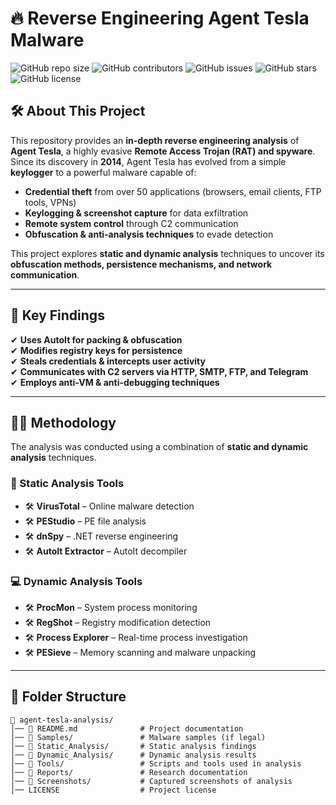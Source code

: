 # 🔥 Reverse Engineering Agent Tesla Malware  

![GitHub repo size](https://img.shields.io/github/repo-size/yourusername/agent-tesla-analysis)
![GitHub contributors](https://img.shields.io/github/contributors/yourusername/agent-tesla-analysis)
![GitHub issues](https://img.shields.io/github/issues/yourusername/agent-tesla-analysis)
![GitHub stars](https://img.shields.io/github/stars/yourusername/agent-tesla-analysis?style=social)
![GitHub license](https://img.shields.io/github/license/yourusername/agent-tesla-analysis)

## 🛠️ About This Project  
This repository provides an **in-depth reverse engineering analysis** of **Agent Tesla**, a highly evasive **Remote Access Trojan (RAT) and spyware**. Since its discovery in **2014**, Agent Tesla has evolved from a simple **keylogger** to a powerful malware capable of:  

- **Credential theft** from over 50 applications (browsers, email clients, FTP tools, VPNs)  
- **Keylogging & screenshot capture** for data exfiltration  
- **Remote system control** through C2 communication  
- **Obfuscation & anti-analysis techniques** to evade detection  

This project explores **static and dynamic analysis** techniques to uncover its **obfuscation methods, persistence mechanisms, and network communication**.  

---

## 📌 Key Findings  
✔ **Uses AutoIt for packing & obfuscation**  
✔ **Modifies registry keys for persistence**  
✔ **Steals credentials & intercepts user activity**  
✔ **Communicates with C2 servers via HTTP, SMTP, FTP, and Telegram**  
✔ **Employs anti-VM & anti-debugging techniques**  

---

## 🧑‍💻 Methodology  
The analysis was conducted using a combination of **static and dynamic analysis** techniques.  

### **📝 Static Analysis Tools**  
- 🛠️ **VirusTotal** – Online malware detection  
- 🛠️ **PEStudio** – PE file analysis  
- 🛠️ **dnSpy** – .NET reverse engineering  
- 🛠️ **AutoIt Extractor** – AutoIt decompiler  

### **💻 Dynamic Analysis Tools**  
- 🛠️ **ProcMon** – System process monitoring  
- 🛠️ **RegShot** – Registry modification detection  
- 🛠️ **Process Explorer** – Real-time process investigation  
- 🛠️ **PESieve** – Memory scanning and malware unpacking  

---

## 📂 Folder Structure  
```plaintext
📁 agent-tesla-analysis/
│── 📄 README.md              # Project documentation  
│── 📂 Samples/               # Malware samples (if legal)  
│── 📂 Static_Analysis/       # Static analysis findings  
│── 📂 Dynamic_Analysis/      # Dynamic analysis results  
│── 📂 Tools/                 # Scripts and tools used in analysis  
│── 📂 Reports/               # Research documentation  
│── 📂 Screenshots/           # Captured screenshots of analysis  
│── LICENSE                  # Project license  
